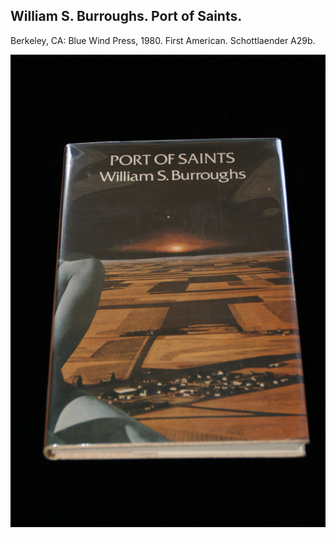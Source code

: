 ## William S. Burroughs. Port of Saints.

Berkeley, CA: Blue Wind Press, 1980. First American. Schottlaender A29b.

![Port of Saints](../assets/images/port-of-saints-2.jpg)
